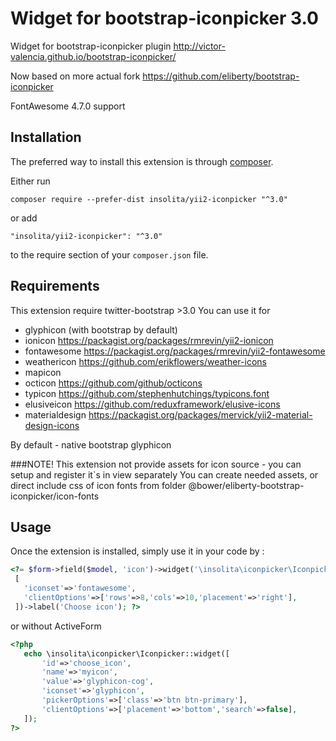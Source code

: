 Widget for bootstrap-iconpicker 3.0
===================================

Widget for bootstrap-iconpicker plugin http://victor-valencia.github.io/bootstrap-iconpicker/

Now based on more actual fork https://github.com/eliberty/bootstrap-iconpicker

FontAwesome 4.7.0 support

Installation
------------

The preferred way to install this extension is through [composer](http://getcomposer.org/download/).

Either run

```
composer require --prefer-dist insolita/yii2-iconpicker "^3.0"
```

or add

```
"insolita/yii2-iconpicker": "^3.0"
```

to the require section of your `composer.json` file.

Requirements
------------
This extension require twitter-bootstrap >3.0
You can use it for 
 - glyphicon  (with bootstrap by default)
 - ionicon       https://packagist.org/packages/rmrevin/yii2-ionicon
 - fontawesome   https://packagist.org/packages/rmrevin/yii2-fontawesome
 - weathericon   https://github.com/erikflowers/weather-icons
 - mapicon
 - octicon        https://github.com/github/octicons
 - typicon        https://github.com/stephenhutchings/typicons.font
 - elusiveicon    https://github.com/reduxframework/elusive-icons
 - materialdesign https://packagist.org/packages/mervick/yii2-material-design-icons

By default - native bootstrap glyphicon

###NOTE!
This extension not provide assets for icon source - you can setup and register it`s in view separately
You can create needed assets, or direct include css of icon fonts from folder @bower/eliberty-bootstrap-iconpicker/icon-fonts

Usage
-----

Once the extension is installed, simply use it in your code by  :

```php
<?= $form->field($model, 'icon')->widget('\insolita\iconpicker\Iconpicker',
 [
   'iconset'=>'fontawesome',
   'clientOptions'=>['rows'=>8,'cols'=>10,'placement'=>'right'],
 ])->label('Choose icon'); ?>
 ```

 or without ActiveForm

 ```php
 <?php
    echo \insolita\iconpicker\Iconpicker::widget([
        'id'=>'choose_icon',
        'name'=>'myicon',
        'value'=>'glyphicon-cog',
        'iconset'=>'glyphicon',
        'pickerOptions'=>['class'=>'btn btn-primary'],
        'clientOptions'=>['placement'=>'bottom','search'=>false],
    ]);
 ?>
 ```
